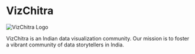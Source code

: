 # VizChitra

![VizChitra Logo](src/lib/assets/images/viz-logo.svg)

VizChitra is an Indian data visualization community. Our mission is to foster a vibrant community of data storytellers in India. 

